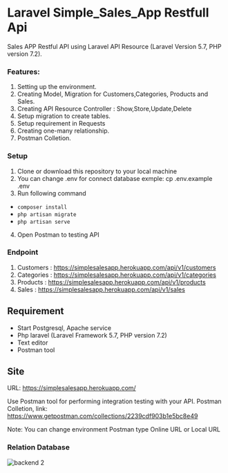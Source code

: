 # Laravel Simple_Sales_App Restfull Api

Sales APP Restful API using Laravel API Resource (Laravel Version 5.7, PHP version 7.2).

### Features:

1. Setting up the environment.
2. Creating Model, Migration for Customers,Categories, Products and Sales.
3. Creating API Resource Controller : Show,Store,Update,Delete
4. Setup migration to create tables.
5. Setup requirement in Requests
6. Creating one-many relationship.
7. Postman Colletion.

### Setup

1. Clone or download this repository to your local machine
2. You can change .env for connect database exmple: cp .env.example .env
3. Run following command

- <code>composer install</code>
- <code>php artisan migrate</code>
- <code>php artisan serve</code>

4. Open Postman to testing API

### Endpoint
1. Customers : https://simplesalesapp.herokuapp.com/api/v1/customers
2. Categories : https://simplesalesapp.herokuapp.com/api/v1/categories
3. Products : https://simplesalesapp.herokuapp.com/api/v1/products
4. Sales : https://simplesalesapp.herokuapp.com/api/v1/sales


## Requirement
- Start Postgresql, Apache service 
- Php laravel (Laravel Framework 5.7, PHP version 7.2) 
- Text editor 
- Postman tool

## Site
URL: https://simplesalesapp.herokuapp.com/

Use Postman tool for performing integration testing with your API. Postman Colletion,
link: https://www.getpostman.com/collections/2239cdf903b1e5bc8e49

Note: You can change environment Postman type Online URL or Local URL



### Relation Database
![backend 2](https://user-images.githubusercontent.com/41464737/48106118-b1ac3b00-e26c-11e8-8dae-60d08e83748f.png)

